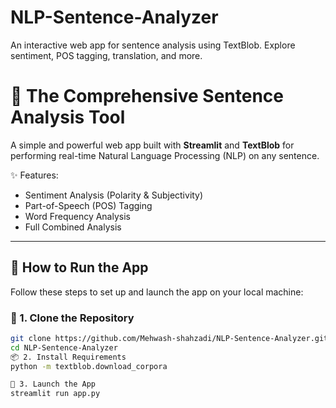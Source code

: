 # NLP-Sentence-Analyzer

An interactive web app for sentence analysis using TextBlob. Explore sentiment, POS tagging, translation, and more.

# 🧠 The Comprehensive Sentence Analysis Tool

A simple and powerful web app built with **Streamlit** and **TextBlob** for performing real-time Natural Language Processing (NLP) on any sentence.

✨ Features:

- Sentiment Analysis (Polarity & Subjectivity)
- Part-of-Speech (POS) Tagging
- Word Frequency Analysis
- Full Combined Analysis

---

## 🚀 How to Run the App

Follow these steps to set up and launch the app on your local machine:

### 🔧 1. Clone the Repository

```bash
git clone https://github.com/Mehwash-shahzadi/NLP-Sentence-Analyzer.git
cd NLP-Sentence-Analyzer
📦 2. Install Requirements
python -m textblob.download_corpora

🚀 3. Launch the App
streamlit run app.py
```
